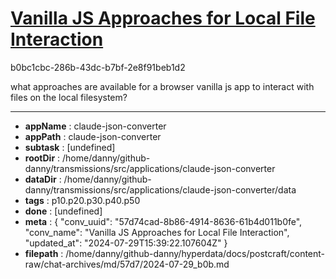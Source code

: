 # [Vanilla JS Approaches for Local File Interaction](https://claude.ai/chat/57d74cad-8b86-4914-8636-61b4d011b0fe)

b0bc1cbc-286b-43dc-b7bf-2e8f91beb1d2

what approaches are available for a browser vanilla js app to interact with files on the local filesystem?

---

* **appName** : claude-json-converter
* **appPath** : claude-json-converter
* **subtask** : [undefined]
* **rootDir** : /home/danny/github-danny/transmissions/src/applications/claude-json-converter
* **dataDir** : /home/danny/github-danny/transmissions/src/applications/claude-json-converter/data
* **tags** : p10.p20.p30.p40.p50
* **done** : [undefined]
* **meta** : {
  "conv_uuid": "57d74cad-8b86-4914-8636-61b4d011b0fe",
  "conv_name": "Vanilla JS Approaches for Local File Interaction",
  "updated_at": "2024-07-29T15:39:22.107604Z"
}
* **filepath** : /home/danny/github-danny/hyperdata/docs/postcraft/content-raw/chat-archives/md/57d7/2024-07-29_b0b.md